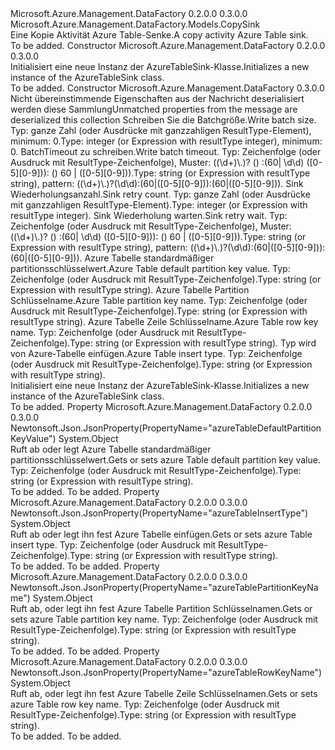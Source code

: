 <Type Name="AzureTableSink" FullName="Microsoft.Azure.Management.DataFactory.Models.AzureTableSink">
  <TypeSignature Language="C#" Value="public class AzureTableSink : Microsoft.Azure.Management.DataFactory.Models.CopySink" />
  <TypeSignature Language="ILAsm" Value=".class public auto ansi beforefieldinit AzureTableSink extends Microsoft.Azure.Management.DataFactory.Models.CopySink" />
  <TypeSignature Language="DocId" Value="T:Microsoft.Azure.Management.DataFactory.Models.AzureTableSink" />
  <TypeSignature Language="VB.NET" Value="Public Class AzureTableSink&#xA;Inherits CopySink" />
  <TypeSignature Language="F#" Value="type AzureTableSink = class&#xA;    inherit CopySink" />
  <AssemblyInfo>
    <AssemblyName>Microsoft.Azure.Management.DataFactory</AssemblyName>
    <AssemblyVersion>0.2.0.0</AssemblyVersion>
    <AssemblyVersion>0.3.0.0</AssemblyVersion>
  </AssemblyInfo>
  <Base>
    <BaseTypeName>Microsoft.Azure.Management.DataFactory.Models.CopySink</BaseTypeName>
  </Base>
  <Interfaces />
  <Docs>
    <summary>
            <span data-ttu-id="1dc29-101">Eine Kopie Aktivität Azure Table-Senke.</span><span class="sxs-lookup"><span data-stu-id="1dc29-101">A copy activity Azure Table sink.</span></span>
            </summary>
    <remarks>To be added.</remarks>
  </Docs>
  <Members>
    <Member MemberName=".ctor">
      <MemberSignature Language="C#" Value="public AzureTableSink ();" />
      <MemberSignature Language="ILAsm" Value=".method public hidebysig specialname rtspecialname instance void .ctor() cil managed" />
      <MemberSignature Language="DocId" Value="M:Microsoft.Azure.Management.DataFactory.Models.AzureTableSink.#ctor" />
      <MemberSignature Language="VB.NET" Value="Public Sub New ()" />
      <MemberType>Constructor</MemberType>
      <AssemblyInfo>
        <AssemblyName>Microsoft.Azure.Management.DataFactory</AssemblyName>
        <AssemblyVersion>0.2.0.0</AssemblyVersion>
        <AssemblyVersion>0.3.0.0</AssemblyVersion>
      </AssemblyInfo>
      <Parameters />
      <Docs>
        <summary>
            <span data-ttu-id="1dc29-102">Initialisiert eine neue Instanz der AzureTableSink-Klasse.</span><span class="sxs-lookup"><span data-stu-id="1dc29-102">Initializes a new instance of the AzureTableSink class.</span></span>
            </summary>
        <remarks>To be added.</remarks>
      </Docs>
    </Member>
    <Member MemberName=".ctor">
      <MemberSignature Language="C#" Value="public AzureTableSink (System.Collections.Generic.IDictionary&lt;string,object&gt; additionalProperties = null, object writeBatchSize = null, object writeBatchTimeout = null, object sinkRetryCount = null, object sinkRetryWait = null, object azureTableDefaultPartitionKeyValue = null, object azureTablePartitionKeyName = null, object azureTableRowKeyName = null, object azureTableInsertType = null);" />
      <MemberSignature Language="ILAsm" Value=".method public hidebysig specialname rtspecialname instance void .ctor(class System.Collections.Generic.IDictionary`2&lt;string, object&gt; additionalProperties, object writeBatchSize, object writeBatchTimeout, object sinkRetryCount, object sinkRetryWait, object azureTableDefaultPartitionKeyValue, object azureTablePartitionKeyName, object azureTableRowKeyName, object azureTableInsertType) cil managed" />
      <MemberSignature Language="DocId" Value="M:Microsoft.Azure.Management.DataFactory.Models.AzureTableSink.#ctor(System.Collections.Generic.IDictionary{System.String,System.Object},System.Object,System.Object,System.Object,System.Object,System.Object,System.Object,System.Object,System.Object)" />
      <MemberSignature Language="VB.NET" Value="Public Sub New (Optional additionalProperties As IDictionary(Of String, Object) = null, Optional writeBatchSize As Object = null, Optional writeBatchTimeout As Object = null, Optional sinkRetryCount As Object = null, Optional sinkRetryWait As Object = null, Optional azureTableDefaultPartitionKeyValue As Object = null, Optional azureTablePartitionKeyName As Object = null, Optional azureTableRowKeyName As Object = null, Optional azureTableInsertType As Object = null)" />
      <MemberSignature Language="F#" Value="new Microsoft.Azure.Management.DataFactory.Models.AzureTableSink : System.Collections.Generic.IDictionary&lt;string, obj&gt; * obj * obj * obj * obj * obj * obj * obj * obj -&gt; Microsoft.Azure.Management.DataFactory.Models.AzureTableSink" Usage="new Microsoft.Azure.Management.DataFactory.Models.AzureTableSink (additionalProperties, writeBatchSize, writeBatchTimeout, sinkRetryCount, sinkRetryWait, azureTableDefaultPartitionKeyValue, azureTablePartitionKeyName, azureTableRowKeyName, azureTableInsertType)" />
      <MemberType>Constructor</MemberType>
      <AssemblyInfo>
        <AssemblyName>Microsoft.Azure.Management.DataFactory</AssemblyName>
        <AssemblyVersion>0.3.0.0</AssemblyVersion>
      </AssemblyInfo>
      <Parameters>
        <Parameter Name="additionalProperties" Type="System.Collections.Generic.IDictionary&lt;System.String,System.Object&gt;" />
        <Parameter Name="writeBatchSize" Type="System.Object" />
        <Parameter Name="writeBatchTimeout" Type="System.Object" />
        <Parameter Name="sinkRetryCount" Type="System.Object" />
        <Parameter Name="sinkRetryWait" Type="System.Object" />
        <Parameter Name="azureTableDefaultPartitionKeyValue" Type="System.Object" />
        <Parameter Name="azureTablePartitionKeyName" Type="System.Object" />
        <Parameter Name="azureTableRowKeyName" Type="System.Object" />
        <Parameter Name="azureTableInsertType" Type="System.Object" />
      </Parameters>
      <Docs>
        <param name="additionalProperties"><span data-ttu-id="1dc29-103">Nicht übereinstimmende Eigenschaften aus der Nachricht deserialisiert werden diese Sammlung</span><span class="sxs-lookup"><span data-stu-id="1dc29-103">Unmatched properties from the message are deserialized this collection</span></span></param>
        <param name="writeBatchSize"><span data-ttu-id="1dc29-104">Schreiben Sie die Batchgröße.</span><span class="sxs-lookup"><span data-stu-id="1dc29-104">Write batch size.</span></span> <span data-ttu-id="1dc29-105">Typ: ganze Zahl (oder Ausdrücke mit ganzzahligen ResultType-Element), minimum: 0.</span><span class="sxs-lookup"><span data-stu-id="1dc29-105">Type: integer (or Expression with resultType integer), minimum: 0.</span></span></param>
        <param name="writeBatchTimeout"><span data-ttu-id="1dc29-106">BatchTimeout zu schreiben.</span><span class="sxs-lookup"><span data-stu-id="1dc29-106">Write batch timeout.</span></span> <span data-ttu-id="1dc29-107">Typ: Zeichenfolge (oder Ausdruck mit ResultType-Zeichenfolge), Muster: ((\d+)\.)? () :(60| \d\d) ([0-5][0-9])): () 60 | ([0-5][0-9])).</span><span class="sxs-lookup"><span data-stu-id="1dc29-107">Type: string (or Expression with resultType string), pattern: ((\d+)\.)?(\d\d):(60|([0-5][0-9])):(60|([0-5][0-9])).</span></span></param>
        <param name="sinkRetryCount"><span data-ttu-id="1dc29-108">Sink Wiederholungsanzahl.</span><span class="sxs-lookup"><span data-stu-id="1dc29-108">Sink retry count.</span></span> <span data-ttu-id="1dc29-109">Typ: ganze Zahl (oder Ausdrücke mit ganzzahligen ResultType-Element).</span><span class="sxs-lookup"><span data-stu-id="1dc29-109">Type: integer (or Expression with resultType integer).</span></span></param>
        <param name="sinkRetryWait"><span data-ttu-id="1dc29-110">Sink Wiederholung warten.</span><span class="sxs-lookup"><span data-stu-id="1dc29-110">Sink retry wait.</span></span> <span data-ttu-id="1dc29-111">Typ: Zeichenfolge (oder Ausdruck mit ResultType-Zeichenfolge), Muster: ((\d+)\.)? () :(60| \d\d) ([0-5][0-9])): () 60 | ([0-5][0-9])).</span><span class="sxs-lookup"><span data-stu-id="1dc29-111">Type: string (or Expression with resultType string), pattern: ((\d+)\.)?(\d\d):(60|([0-5][0-9])):(60|([0-5][0-9])).</span></span></param>
        <param name="azureTableDefaultPartitionKeyValue"><span data-ttu-id="1dc29-112">Azure Tabelle standardmäßiger partitionsschlüsselwert.</span><span class="sxs-lookup"><span data-stu-id="1dc29-112">Azure Table default partition key value.</span></span> <span data-ttu-id="1dc29-113">Typ: Zeichenfolge (oder Ausdruck mit ResultType-Zeichenfolge).</span><span class="sxs-lookup"><span data-stu-id="1dc29-113">Type: string (or Expression with resultType string).</span></span></param>
        <param name="azureTablePartitionKeyName"><span data-ttu-id="1dc29-114">Azure Tabelle Partition Schlüsselname.</span><span class="sxs-lookup"><span data-stu-id="1dc29-114">Azure Table partition key name.</span></span> <span data-ttu-id="1dc29-115">Typ: Zeichenfolge (oder Ausdruck mit ResultType-Zeichenfolge).</span><span class="sxs-lookup"><span data-stu-id="1dc29-115">Type: string (or Expression with resultType string).</span></span></param>
        <param name="azureTableRowKeyName"><span data-ttu-id="1dc29-116">Azure Tabelle Zeile Schlüsselname.</span><span class="sxs-lookup"><span data-stu-id="1dc29-116">Azure Table row key name.</span></span> <span data-ttu-id="1dc29-117">Typ: Zeichenfolge (oder Ausdruck mit ResultType-Zeichenfolge).</span><span class="sxs-lookup"><span data-stu-id="1dc29-117">Type: string (or Expression with resultType string).</span></span></param>
        <param name="azureTableInsertType"><span data-ttu-id="1dc29-118">Typ wird von Azure-Tabelle einfügen.</span><span class="sxs-lookup"><span data-stu-id="1dc29-118">Azure Table insert type.</span></span> <span data-ttu-id="1dc29-119">Typ: Zeichenfolge (oder Ausdruck mit ResultType-Zeichenfolge).</span><span class="sxs-lookup"><span data-stu-id="1dc29-119">Type: string (or Expression with resultType string).</span></span></param>
        <summary>
            <span data-ttu-id="1dc29-120">Initialisiert eine neue Instanz der AzureTableSink-Klasse.</span><span class="sxs-lookup"><span data-stu-id="1dc29-120">Initializes a new instance of the AzureTableSink class.</span></span>
            </summary>
        <remarks>To be added.</remarks>
      </Docs>
    </Member>
    <Member MemberName="AzureTableDefaultPartitionKeyValue">
      <MemberSignature Language="C#" Value="public object AzureTableDefaultPartitionKeyValue { get; set; }" />
      <MemberSignature Language="ILAsm" Value=".property instance object AzureTableDefaultPartitionKeyValue" />
      <MemberSignature Language="DocId" Value="P:Microsoft.Azure.Management.DataFactory.Models.AzureTableSink.AzureTableDefaultPartitionKeyValue" />
      <MemberSignature Language="VB.NET" Value="Public Property AzureTableDefaultPartitionKeyValue As Object" />
      <MemberSignature Language="F#" Value="member this.AzureTableDefaultPartitionKeyValue : obj with get, set" Usage="Microsoft.Azure.Management.DataFactory.Models.AzureTableSink.AzureTableDefaultPartitionKeyValue" />
      <MemberType>Property</MemberType>
      <AssemblyInfo>
        <AssemblyName>Microsoft.Azure.Management.DataFactory</AssemblyName>
        <AssemblyVersion>0.2.0.0</AssemblyVersion>
        <AssemblyVersion>0.3.0.0</AssemblyVersion>
      </AssemblyInfo>
      <Attributes>
        <Attribute>
          <AttributeName>Newtonsoft.Json.JsonProperty(PropertyName="azureTableDefaultPartitionKeyValue")</AttributeName>
        </Attribute>
      </Attributes>
      <ReturnValue>
        <ReturnType>System.Object</ReturnType>
      </ReturnValue>
      <Docs>
        <summary>
            <span data-ttu-id="1dc29-121">Ruft ab oder legt Azure Tabelle standardmäßiger partitionsschlüsselwert.</span><span class="sxs-lookup"><span data-stu-id="1dc29-121">Gets or sets azure Table default partition key value.</span></span> <span data-ttu-id="1dc29-122">Typ: Zeichenfolge (oder Ausdruck mit ResultType-Zeichenfolge).</span><span class="sxs-lookup"><span data-stu-id="1dc29-122">Type: string (or Expression with resultType string).</span></span>
            </summary>
        <value>To be added.</value>
        <remarks>To be added.</remarks>
      </Docs>
    </Member>
    <Member MemberName="AzureTableInsertType">
      <MemberSignature Language="C#" Value="public object AzureTableInsertType { get; set; }" />
      <MemberSignature Language="ILAsm" Value=".property instance object AzureTableInsertType" />
      <MemberSignature Language="DocId" Value="P:Microsoft.Azure.Management.DataFactory.Models.AzureTableSink.AzureTableInsertType" />
      <MemberSignature Language="VB.NET" Value="Public Property AzureTableInsertType As Object" />
      <MemberSignature Language="F#" Value="member this.AzureTableInsertType : obj with get, set" Usage="Microsoft.Azure.Management.DataFactory.Models.AzureTableSink.AzureTableInsertType" />
      <MemberType>Property</MemberType>
      <AssemblyInfo>
        <AssemblyName>Microsoft.Azure.Management.DataFactory</AssemblyName>
        <AssemblyVersion>0.2.0.0</AssemblyVersion>
        <AssemblyVersion>0.3.0.0</AssemblyVersion>
      </AssemblyInfo>
      <Attributes>
        <Attribute>
          <AttributeName>Newtonsoft.Json.JsonProperty(PropertyName="azureTableInsertType")</AttributeName>
        </Attribute>
      </Attributes>
      <ReturnValue>
        <ReturnType>System.Object</ReturnType>
      </ReturnValue>
      <Docs>
        <summary>
            <span data-ttu-id="1dc29-123">Ruft ab oder legt ihn fest Azure Tabelle einfügen.</span><span class="sxs-lookup"><span data-stu-id="1dc29-123">Gets or sets azure Table insert type.</span></span> <span data-ttu-id="1dc29-124">Typ: Zeichenfolge (oder Ausdruck mit ResultType-Zeichenfolge).</span><span class="sxs-lookup"><span data-stu-id="1dc29-124">Type: string (or Expression with resultType string).</span></span>
            </summary>
        <value>To be added.</value>
        <remarks>To be added.</remarks>
      </Docs>
    </Member>
    <Member MemberName="AzureTablePartitionKeyName">
      <MemberSignature Language="C#" Value="public object AzureTablePartitionKeyName { get; set; }" />
      <MemberSignature Language="ILAsm" Value=".property instance object AzureTablePartitionKeyName" />
      <MemberSignature Language="DocId" Value="P:Microsoft.Azure.Management.DataFactory.Models.AzureTableSink.AzureTablePartitionKeyName" />
      <MemberSignature Language="VB.NET" Value="Public Property AzureTablePartitionKeyName As Object" />
      <MemberSignature Language="F#" Value="member this.AzureTablePartitionKeyName : obj with get, set" Usage="Microsoft.Azure.Management.DataFactory.Models.AzureTableSink.AzureTablePartitionKeyName" />
      <MemberType>Property</MemberType>
      <AssemblyInfo>
        <AssemblyName>Microsoft.Azure.Management.DataFactory</AssemblyName>
        <AssemblyVersion>0.2.0.0</AssemblyVersion>
        <AssemblyVersion>0.3.0.0</AssemblyVersion>
      </AssemblyInfo>
      <Attributes>
        <Attribute>
          <AttributeName>Newtonsoft.Json.JsonProperty(PropertyName="azureTablePartitionKeyName")</AttributeName>
        </Attribute>
      </Attributes>
      <ReturnValue>
        <ReturnType>System.Object</ReturnType>
      </ReturnValue>
      <Docs>
        <summary>
            <span data-ttu-id="1dc29-125">Ruft ab, oder legt ihn fest Azure Tabelle Partition Schlüsselnamen.</span><span class="sxs-lookup"><span data-stu-id="1dc29-125">Gets or sets azure Table partition key name.</span></span> <span data-ttu-id="1dc29-126">Typ: Zeichenfolge (oder Ausdruck mit ResultType-Zeichenfolge).</span><span class="sxs-lookup"><span data-stu-id="1dc29-126">Type: string (or Expression with resultType string).</span></span>
            </summary>
        <value>To be added.</value>
        <remarks>To be added.</remarks>
      </Docs>
    </Member>
    <Member MemberName="AzureTableRowKeyName">
      <MemberSignature Language="C#" Value="public object AzureTableRowKeyName { get; set; }" />
      <MemberSignature Language="ILAsm" Value=".property instance object AzureTableRowKeyName" />
      <MemberSignature Language="DocId" Value="P:Microsoft.Azure.Management.DataFactory.Models.AzureTableSink.AzureTableRowKeyName" />
      <MemberSignature Language="VB.NET" Value="Public Property AzureTableRowKeyName As Object" />
      <MemberSignature Language="F#" Value="member this.AzureTableRowKeyName : obj with get, set" Usage="Microsoft.Azure.Management.DataFactory.Models.AzureTableSink.AzureTableRowKeyName" />
      <MemberType>Property</MemberType>
      <AssemblyInfo>
        <AssemblyName>Microsoft.Azure.Management.DataFactory</AssemblyName>
        <AssemblyVersion>0.2.0.0</AssemblyVersion>
        <AssemblyVersion>0.3.0.0</AssemblyVersion>
      </AssemblyInfo>
      <Attributes>
        <Attribute>
          <AttributeName>Newtonsoft.Json.JsonProperty(PropertyName="azureTableRowKeyName")</AttributeName>
        </Attribute>
      </Attributes>
      <ReturnValue>
        <ReturnType>System.Object</ReturnType>
      </ReturnValue>
      <Docs>
        <summary>
            <span data-ttu-id="1dc29-127">Ruft ab, oder legt ihn fest Azure Tabelle Zeile Schlüsselnamen.</span><span class="sxs-lookup"><span data-stu-id="1dc29-127">Gets or sets azure Table row key name.</span></span> <span data-ttu-id="1dc29-128">Typ: Zeichenfolge (oder Ausdruck mit ResultType-Zeichenfolge).</span><span class="sxs-lookup"><span data-stu-id="1dc29-128">Type: string (or Expression with resultType string).</span></span>
            </summary>
        <value>To be added.</value>
        <remarks>To be added.</remarks>
      </Docs>
    </Member>
  </Members>
</Type>